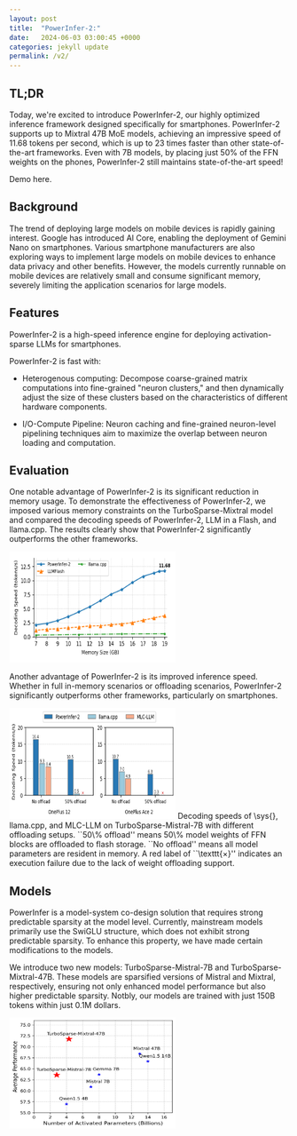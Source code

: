 ```yaml
---
layout: post
title:  "PowerInfer-2:"
date:   2024-06-03 03:00:45 +0000
categories: jekyll update
permalink: /v2/
---
```

## TL;DR

Today, we're excited to introduce PowerInfer-2, our highly optimized inference framework designed specifically for smartphones. PowerInfer-2 supports up to Mixtral 47B MoE models, achieving an impressive speed of 11.68 tokens per second, which is up to 23 times faster than other state-of-the-art frameworks. Even with 7B models, by placing just 50% of the FFN weights on the phones, PowerInfer-2 still maintains state-of-the-art speed!

Demo here.

## Background

The trend of deploying large models on mobile devices is rapidly gaining interest. Google has introduced AI Core, enabling the deployment of Gemini Nano on smartphones. Various smartphone manufacturers are also exploring ways to implement large models on mobile devices to enhance data privacy and other benefits. However, the models currently runnable on mobile devices are relatively small and consume significant memory, severely limiting the application scenarios for large models.

## Features

PowerInfer-2 is a high-speed inference engine for deploying activation-sparse LLMs for smartphones.

PowerInfer-2 is fast with:

- Heterogenous computing: Decompose coarse-grained matrix computations into fine-grained "neuron clusters," and then dynamically adjust the size of these clusters based on the characteristics of different hardware components.

- I/O-Compute Pipeline: Neuron caching and fine-grained neuron-level pipelining techniques aim to maximize the overlap between neuron loading and computation.

## Evaluation

One notable advantage of PowerInfer-2 is its significant reduction in memory usage. To demonstrate the effectiveness of PowerInfer-2, we imposed various memory constraints on the TurboSparse-Mixtral model and compared the decoding speeds of PowerInfer-2, LLM in a Flash, and llama.cpp. The results clearly show that PowerInfer-2 significantly outperforms the other frameworks.

<img src="../figures/memory-speed.png" alt="avatar" width="300" height="200"/>

Another advantage of PowerInfer-2 is its improved inference speed. Whether in full in-memory scenarios or offloading scenarios, PowerInfer-2 significantly outperforms other frameworks, particularly on smartphones.

<img src="../figures/in-memory-decode.png" alt="avatar" width="300" height="200"/>
 Decoding speeds of \sys{}, llama.cpp, and MLC-LLM on TurboSparse-Mistral-7B with different offloading setups.
        ``50\% offload'' means 50\% model weights of FFN blocks are offloaded to flash storage.
        ``No offload'' means all model parameters are resident in memory.
        A red label of ``\texttt{×}'' indicates an execution failure due to the lack of weight offloading support.


## Models

PowerInfer is a model-system co-design solution that requires strong predictable sparsity at the model level. Currently, mainstream models primarily use the SwiGLU structure, which does not exhibit strong predictable sparsity. To enhance this property, we have made certain modifications to the models.

We introduce two new models: TurboSparse-Mistral-7B and TurboSparse-Mixtral-47B. These models are sparsified versions of Mistral and Mixtral, respectively, ensuring not only enhanced model performance but also higher predictable sparsity. Notbly, our models are trained with just 150B tokens within just 0.1M dollars.

<img src="../figures/takeaway.png" alt="avatar" width="300" height="200"/>
